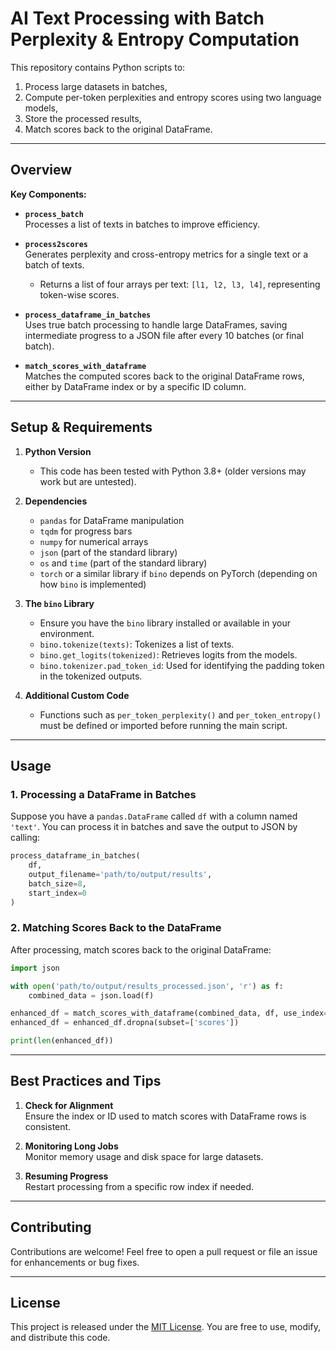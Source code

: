 # AI Text Processing with Batch Perplexity & Entropy Computation

This repository contains Python scripts to:
1. Process large datasets in batches,
2. Compute per-token perplexities and entropy scores using two language models,
3. Store the processed results,
4. Match scores back to the original DataFrame.

---

## Overview

**Key Components:**

- **`process_batch`**  
  Processes a list of texts in batches to improve efficiency.

- **`process2scores`**  
  Generates perplexity and cross-entropy metrics for a single text or a batch of texts.  
  - Returns a list of four arrays per text: `[l1, l2, l3, l4]`, representing token-wise scores.

- **`process_dataframe_in_batches`**  
  Uses true batch processing to handle large DataFrames, saving intermediate progress to a JSON file after every 10 batches (or final batch).

- **`match_scores_with_dataframe`**  
  Matches the computed scores back to the original DataFrame rows, either by DataFrame index or by a specific ID column.

---

## Setup & Requirements

1. **Python Version**  
   - This code has been tested with Python 3.8+ (older versions may work but are untested).

2. **Dependencies**  
   - `pandas` for DataFrame manipulation  
   - `tqdm` for progress bars  
   - `numpy` for numerical arrays  
   - `json` (part of the standard library)  
   - `os` and `time` (part of the standard library)  
   - `torch` or a similar library if `bino` depends on PyTorch (depending on how `bino` is implemented)  

3. **The `bino` Library**  
   - Ensure you have the `bino` library installed or available in your environment.  
   - `bino.tokenize(texts)`: Tokenizes a list of texts.  
   - `bino.get_logits(tokenized)`: Retrieves logits from the models.  
   - `bino.tokenizer.pad_token_id`: Used for identifying the padding token in the tokenized outputs.

4. **Additional Custom Code**  
   - Functions such as `per_token_perplexity()` and `per_token_entropy()` must be defined or imported before running the main script.

---

## Usage

### 1. Processing a DataFrame in Batches

Suppose you have a `pandas.DataFrame` called `df` with a column named `'text'`. You can process it in batches and save the output to JSON by calling:

```python
process_dataframe_in_batches(
    df,
    output_filename='path/to/output/results',
    batch_size=8,
    start_index=0
)
```

### 2. Matching Scores Back to the DataFrame

After processing, match scores back to the original DataFrame:

```python
import json

with open('path/to/output/results_processed.json', 'r') as f:
    combined_data = json.load(f)

enhanced_df = match_scores_with_dataframe(combined_data, df, use_index=False, df_id_column='_id')
enhanced_df = enhanced_df.dropna(subset=['scores'])

print(len(enhanced_df))
```

---

## Best Practices and Tips

1. **Check for Alignment**  
   Ensure the index or ID used to match scores with DataFrame rows is consistent.

2. **Monitoring Long Jobs**  
   Monitor memory usage and disk space for large datasets.

3. **Resuming Progress**  
   Restart processing from a specific row index if needed.

---

## Contributing

Contributions are welcome! Feel free to open a pull request or file an issue for enhancements or bug fixes.

---

## License

This project is released under the [MIT License](LICENSE). You are free to use, modify, and distribute this code.

